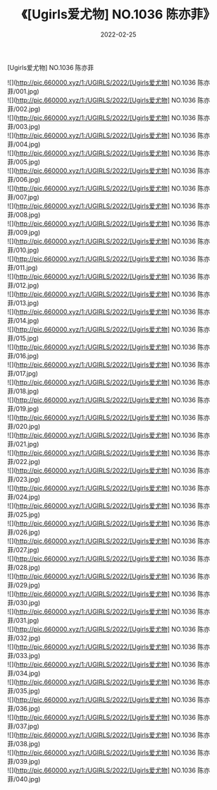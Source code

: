 ﻿---
layout: post
title:  《[Ugirls爱尤物] NO.1036 陈亦菲》
date:   2022-02-25
img: http://pic.660000.xyz/1:/UGIRLS/2022/[Ugirls爱尤物] NO.1036 陈亦菲/000.jpg
categories: [美女, 清纯, 唯美]
---

[Ugirls爱尤物] NO.1036 陈亦菲

 ![](http://pic.660000.xyz/1:/UGIRLS/2022/[Ugirls爱尤物] NO.1036 陈亦菲/001.jpg) <br>![](http://pic.660000.xyz/1:/UGIRLS/2022/[Ugirls爱尤物] NO.1036 陈亦菲/002.jpg) <br>![](http://pic.660000.xyz/1:/UGIRLS/2022/[Ugirls爱尤物] NO.1036 陈亦菲/003.jpg) <br>![](http://pic.660000.xyz/1:/UGIRLS/2022/[Ugirls爱尤物] NO.1036 陈亦菲/004.jpg) <br>![](http://pic.660000.xyz/1:/UGIRLS/2022/[Ugirls爱尤物] NO.1036 陈亦菲/005.jpg) <br>![](http://pic.660000.xyz/1:/UGIRLS/2022/[Ugirls爱尤物] NO.1036 陈亦菲/006.jpg) <br>![](http://pic.660000.xyz/1:/UGIRLS/2022/[Ugirls爱尤物] NO.1036 陈亦菲/007.jpg) <br>![](http://pic.660000.xyz/1:/UGIRLS/2022/[Ugirls爱尤物] NO.1036 陈亦菲/008.jpg) <br>![](http://pic.660000.xyz/1:/UGIRLS/2022/[Ugirls爱尤物] NO.1036 陈亦菲/009.jpg) <br>![](http://pic.660000.xyz/1:/UGIRLS/2022/[Ugirls爱尤物] NO.1036 陈亦菲/010.jpg) <br>![](http://pic.660000.xyz/1:/UGIRLS/2022/[Ugirls爱尤物] NO.1036 陈亦菲/011.jpg) <br>![](http://pic.660000.xyz/1:/UGIRLS/2022/[Ugirls爱尤物] NO.1036 陈亦菲/012.jpg) <br>![](http://pic.660000.xyz/1:/UGIRLS/2022/[Ugirls爱尤物] NO.1036 陈亦菲/013.jpg) <br>![](http://pic.660000.xyz/1:/UGIRLS/2022/[Ugirls爱尤物] NO.1036 陈亦菲/014.jpg) <br>![](http://pic.660000.xyz/1:/UGIRLS/2022/[Ugirls爱尤物] NO.1036 陈亦菲/015.jpg) <br>![](http://pic.660000.xyz/1:/UGIRLS/2022/[Ugirls爱尤物] NO.1036 陈亦菲/016.jpg) <br>![](http://pic.660000.xyz/1:/UGIRLS/2022/[Ugirls爱尤物] NO.1036 陈亦菲/017.jpg) <br>![](http://pic.660000.xyz/1:/UGIRLS/2022/[Ugirls爱尤物] NO.1036 陈亦菲/018.jpg) <br>![](http://pic.660000.xyz/1:/UGIRLS/2022/[Ugirls爱尤物] NO.1036 陈亦菲/019.jpg) <br>![](http://pic.660000.xyz/1:/UGIRLS/2022/[Ugirls爱尤物] NO.1036 陈亦菲/020.jpg) <br>![](http://pic.660000.xyz/1:/UGIRLS/2022/[Ugirls爱尤物] NO.1036 陈亦菲/021.jpg) <br>![](http://pic.660000.xyz/1:/UGIRLS/2022/[Ugirls爱尤物] NO.1036 陈亦菲/022.jpg) <br>![](http://pic.660000.xyz/1:/UGIRLS/2022/[Ugirls爱尤物] NO.1036 陈亦菲/023.jpg) <br>![](http://pic.660000.xyz/1:/UGIRLS/2022/[Ugirls爱尤物] NO.1036 陈亦菲/024.jpg) <br>![](http://pic.660000.xyz/1:/UGIRLS/2022/[Ugirls爱尤物] NO.1036 陈亦菲/025.jpg) <br>![](http://pic.660000.xyz/1:/UGIRLS/2022/[Ugirls爱尤物] NO.1036 陈亦菲/026.jpg) <br>![](http://pic.660000.xyz/1:/UGIRLS/2022/[Ugirls爱尤物] NO.1036 陈亦菲/027.jpg) <br>![](http://pic.660000.xyz/1:/UGIRLS/2022/[Ugirls爱尤物] NO.1036 陈亦菲/028.jpg) <br>![](http://pic.660000.xyz/1:/UGIRLS/2022/[Ugirls爱尤物] NO.1036 陈亦菲/029.jpg) <br>![](http://pic.660000.xyz/1:/UGIRLS/2022/[Ugirls爱尤物] NO.1036 陈亦菲/030.jpg) <br>![](http://pic.660000.xyz/1:/UGIRLS/2022/[Ugirls爱尤物] NO.1036 陈亦菲/031.jpg) <br>![](http://pic.660000.xyz/1:/UGIRLS/2022/[Ugirls爱尤物] NO.1036 陈亦菲/032.jpg) <br>![](http://pic.660000.xyz/1:/UGIRLS/2022/[Ugirls爱尤物] NO.1036 陈亦菲/033.jpg) <br>![](http://pic.660000.xyz/1:/UGIRLS/2022/[Ugirls爱尤物] NO.1036 陈亦菲/034.jpg) <br>![](http://pic.660000.xyz/1:/UGIRLS/2022/[Ugirls爱尤物] NO.1036 陈亦菲/035.jpg) <br>![](http://pic.660000.xyz/1:/UGIRLS/2022/[Ugirls爱尤物] NO.1036 陈亦菲/036.jpg) <br>![](http://pic.660000.xyz/1:/UGIRLS/2022/[Ugirls爱尤物] NO.1036 陈亦菲/037.jpg) <br>![](http://pic.660000.xyz/1:/UGIRLS/2022/[Ugirls爱尤物] NO.1036 陈亦菲/038.jpg) <br>![](http://pic.660000.xyz/1:/UGIRLS/2022/[Ugirls爱尤物] NO.1036 陈亦菲/039.jpg) <br>![](http://pic.660000.xyz/1:/UGIRLS/2022/[Ugirls爱尤物] NO.1036 陈亦菲/040.jpg) <br>